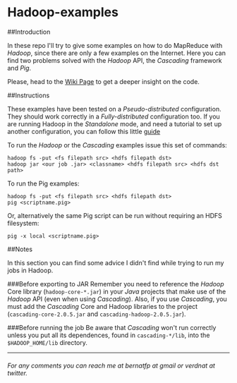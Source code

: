 Hadoop-examples
===============
##Introduction

In these repo I'll try to give some examples on how to do MapReduce with _Hadoop_, since there are only a few examples on the Internet. Here you can find two problems solved with the _Hadoop_ API, the _Cascading_ framework and _Pig_.

Please, head to the [Wiki Page](https://github.com/bernatfp/Hadoop-examples/wiki) to get a deeper insight on the code.

##Instructions

These examples have been tested on a _Pseudo-distributed_ configuration. They should work correctly in a _Fully-distributed_ configuration too.
If you are running Hadoop in the _Standalone_ mode, and need a tutorial to set up another configuration, you can follow this little [guide](http://wiki.apache.org/hadoop/QuickStart)

To run the _Hadoop_ or the _Cascading_ examples issue this set of commands: 

```
hadoop fs -put <fs filepath src> <hdfs filepath dst>
hadoop jar <our job .jar> <classname> <hdfs filepath src> <hdfs dst path>
```

To run the Pig examples:

```
hadoop fs -put <fs filepath src> <hdfs filepath dst>
pig <scriptname.pig>
```

Or, alternatively the same Pig script can be run without requiring an HDFS filesystem:

```
pig -x local <scriptname.pig>
```

##Notes

In this section you can find some advice I didn't find while trying to run my jobs in Hadoop.
 
###Before exporting to JAR
Remember you need to reference the _Hadoop_ Core library (`hadoop-core-*.jar`) in your _Java_ projects that make use of the _Hadoop_ API (even when using _Cascading_).
Also, if you use _Cascading_, you must add the _Cascading_ Core and Hadoop libraries to the project (`cascading-core-2.0.5.jar` and `cascading-hadoop-2.0.5.jar`).

###Before running the job
Be aware that _Cascading_ won't run correctly unless you put all its dependences, found in `cascading-*/lib`, into the `$HADOOP_HOME/lib` directory.

***

###### For any comments you can reach me at bernatfp at gmail or verdnat at twitter.


